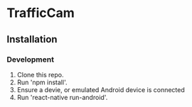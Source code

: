 # TrafficCam

## Installation

### Development

1. Clone this repo.
2. Run 'npm install'.
3. Ensure a devie, or emulated Android device is connected
4. Run 'react-native run-android'.
